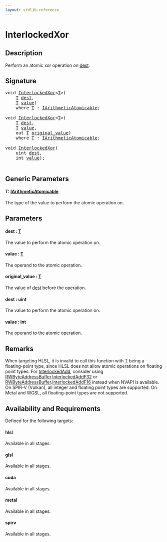 ```yaml
---
layout: stdlib-reference
---
```


# InterlockedXor

## Description

Perform an atomic xor operation on <span class='code'><a href="interlockedxor-0b.html#decl-dest" class="code_param">dest</a></span>.



## Signature 

<pre>
<span class="code_keyword">void</span> <a href="interlockedxor-0b.html">InterlockedXor</a>&lt;<a href="interlockedxor-0b.html#typeparam-T" class="code_type">T</a>&gt;(
    <a href="interlockedxor-0b.html#typeparam-T" class="code_type">T</a> <a href="interlockedxor-0b.html#decl-dest" class="code_param">dest</a>,
    <a href="interlockedxor-0b.html#typeparam-T" class="code_type">T</a> <a href="interlockedxor-0b.html#decl-value" class="code_param">value</a>)
    <span class='code_keyword'>where</span> <a href="interlockedxor-0b.html#typeparam-T" class="code_type">T</a> : <a href="../interfaces/iarithmeticatomicable-01b/index.html" class="code_type">IArithmeticAtomicable</a>;

<span class="code_keyword">void</span> <a href="interlockedxor-0b.html">InterlockedXor</a>&lt;<a href="interlockedxor-0b.html#typeparam-T" class="code_type">T</a>&gt;(
    <a href="interlockedxor-0b.html#typeparam-T" class="code_type">T</a> <a href="interlockedxor-0b.html#decl-dest" class="code_param">dest</a>,
    <a href="interlockedxor-0b.html#typeparam-T" class="code_type">T</a> <a href="interlockedxor-0b.html#decl-value" class="code_param">value</a>,
    <span class="code_keyword">out</span> <a href="interlockedxor-0b.html#typeparam-T" class="code_type">T</a> <a href="interlockedxor-0b.html#decl-original_value" class="code_param">original_value</a>)
    <span class='code_keyword'>where</span> <a href="interlockedxor-0b.html#typeparam-T" class="code_type">T</a> : <a href="../interfaces/iarithmeticatomicable-01b/index.html" class="code_type">IArithmeticAtomicable</a>;

<span class="code_keyword">void</span> <a href="interlockedxor-0b.html">InterlockedXor</a>(
    <span class="code_keyword">uint</span> <a href="interlockedxor-0b.html#decl-dest" class="code_param">dest</a>,
    <span class="code_keyword">int</span> <a href="interlockedxor-0b.html#decl-value" class="code_param">value</a>);

</pre>

## Generic Parameters

####  <a id="typeparam-T"></a>T: [IArithmeticAtomicable](../interfaces/iarithmeticatomicable-01b/index.html)
The type of the value to perform the atomic operation on.


## Parameters

####  <a id="decl-dest"></a>dest  : [T](interlockedxor-0b.html#typeparam-T)
The value to perform the atomic operation on.

####  <a id="decl-value"></a>value  : [T](interlockedxor-0b.html#typeparam-T)
The operand to the atomic operation.

####  <a id="decl-original_value"></a>original\_value  : [T](interlockedxor-0b.html#typeparam-T)
The value of <span class='code'><a href="interlockedxor-0b.html#decl-dest" class="code_param">dest</a></span> before the operation.

####  <a id="decl-dest"></a>dest  : uint
The value to perform the atomic operation on.

####  <a id="decl-value"></a>value  : int
The operand to the atomic operation.


## Remarks
When targeting HLSL, it is invalid to call this function with <span class='code'><a href="interlockedxor-0b.html#typeparam-T" class="code_type">T</a></span> being a floating-point type, since
HLSL does not allow atomic operations on floating point types. For <span class='code'><a href=".html">InterlockedAdd</a></span>, consider using
<span class='code'><a href="../types/rwbyteaddressbuffer-0126d/index.html" class="code_type">RWByteAddressBuffer</a>.<a href=".html">InterlockedAddF32</a></span> or <span class='code'><a href="../types/rwbyteaddressbuffer-0126d/index.html" class="code_type">RWByteAddressBuffer</a>.<a href=".html">InterlockedAddF16</a></span> instead when NVAPI is available.
On SPIR-V (Vulkan), all integer and floating point types are supported.
On Metal and WGSL, all floating-point types are not supported.


## Availability and Requirements

Defined for the following targets:

#### hlsl
Available in all stages.

#### glsl
Available in all stages.

#### cuda
Available in all stages.

#### metal
Available in all stages.

#### spirv
Available in all stages.



